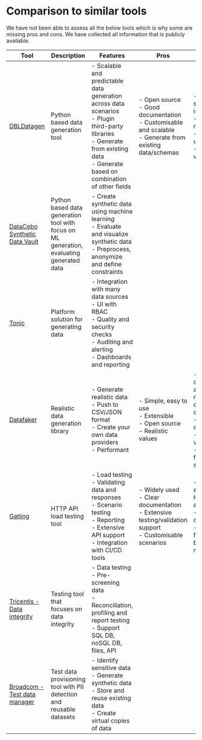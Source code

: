 # Comparison to similar tools

We have not been able to assess all the below tools which is why some are missing pros and cons. We have collected all
information that is publicly available.

| Tool                                                                                                            | Description                                                                              | Features                                                                                                                                                                               | Pros                                                                                                          | Cons                                                                                                                        |
|-----------------------------------------------------------------------------------------------------------------|------------------------------------------------------------------------------------------|----------------------------------------------------------------------------------------------------------------------------------------------------------------------------------------|---------------------------------------------------------------------------------------------------------------|-----------------------------------------------------------------------------------------------------------------------------|
| [DBLDatagen](https://github.com/databrickslabs/dbldatagen)                                                      | Python based data generation tool                                                        | - Scalable and predictable data generation across data scenarios<br>- Plugin third-party libraries<br>- Generate from existing data<br>- Generate based on combination of other fields | - Open source<br>- Good documentation<br>- Customisable and scalable<br>- Generate from existing data/schemas | - Limited support if issues<br>- Code required<br>- No clean up<br>- No validation                                          |
| [DataCebo Synthetic Data Vault](https://docs.sdv.dev/sdv/)                                                      | Python based data generation tool with focus on ML generation, evaluating generated data | - Create synthetic data using machine learning<br>- Evaluate and visualize synthetic data<br>- Preprocess, anonymize and define constraints                                            |                                                                                                               |                                                                                                                             |
| [Tonic](https://www.tonic.ai/)                                                                                  | Platform solution for generating data                                                    | - Integration with many data sources<br>- UI with RBAC<br>- Quality and security checks<br>- Auditing and alerting<br>- Dashboards and reporting                                       |                                                                                                               |                                                                                                                             |
| [Datafaker](https://www.datafaker.net/documentation/getting-started/)                                           | Realistic data generation library                                                        | - Generate realistic data<br>- Push to CSV/JSON format<br>- Create your own data providers<br>- Performant                                                                             | - Simple, easy to use<br>- Extensible<br>- Open source<br>- Realistic values                                  | - Have to code for and manage data source connections<br>- No data clean up<br>- No validation<br>- No foreign keys support |
| [Gatling](https://gatling.io/)                                                                                  | HTTP API load testing tool                                                               | - Load testing<br>- Validating data and responses<br>- Scenario testing<br>- Reporting<br>- Extensive API support<br>- Integration with CI/CD tools                                    | - Widely used<br>- Clear documentation<br>- Extensive testing/validation support<br>- Customisable scenarios  | - Only supports HTTP, JMS and JDBC<br>- No data clean up<br>- Data feeders not based off metadata                           |
| [Tricentis - Data integrity](https://www.tricentis.com/products/data-integrity)                                 | Testing tool that focuses on data integrity                                              | - Data testing<br>- Pre-screening data<br>- Reconciliation, profiling and report testing<br>- Support SQL DB, noSQL DB, files, API                                                     |                                                                                                               |                                                                                                                             |
| [Broadcom - Test data manager](https://www.broadcom.com/products/software/continuous-testing/test-data-manager) | Test data provisioning tool with PII detection and reusable datasets                     | - Identify sensitive data<br>- Generate synthetic data<br>- Store and reuse existing data<br>- Create virtual copies of data                                                           |                                                                                                               |                                                                                                                             |
